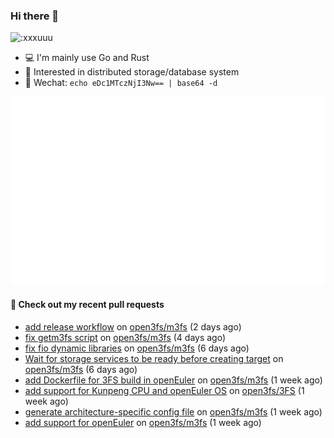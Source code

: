 ### Hi there 👋

<img src="https://count.getloli.com/get/@:xxxuuu" alt=":xxxuuu" width="20%" />

- 💻 I'm mainly use Go and Rust
- 🔭 Interested in distributed storage/database system
- 🍃 Wechat: `echo eDc1MTczNjI3Nw== | base64 -d`

![stats](https://raw.githubusercontent.com/xxxuuu/xxxuuu/main/github-metrics.svg)

#### 🔨 Check out my recent pull requests

- [add release workflow](https://github.com/open3fs/m3fs/pull/143) on [open3fs/m3fs](https://github.com/open3fs/m3fs) (2 days ago)
- [fix getm3fs script](https://github.com/open3fs/m3fs/pull/139) on [open3fs/m3fs](https://github.com/open3fs/m3fs) (4 days ago)
- [fix fio dynamic libraries](https://github.com/open3fs/m3fs/pull/137) on [open3fs/m3fs](https://github.com/open3fs/m3fs) (6 days ago)
- [Wait for storage services to be ready before creating target](https://github.com/open3fs/m3fs/pull/136) on [open3fs/m3fs](https://github.com/open3fs/m3fs) (6 days ago)
- [add Dockerfile for 3FS build in openEuler](https://github.com/open3fs/m3fs/pull/134) on [open3fs/m3fs](https://github.com/open3fs/m3fs) (1 week ago)
- [add support for Kunpeng CPU and openEuler OS](https://github.com/open3fs/3FS/pull/1) on [open3fs/3FS](https://github.com/open3fs/3FS) (1 week ago)
- [generate architecture-specific config file](https://github.com/open3fs/m3fs/pull/133) on [open3fs/m3fs](https://github.com/open3fs/m3fs) (1 week ago)
- [add support for openEuler](https://github.com/open3fs/m3fs/pull/130) on [open3fs/m3fs](https://github.com/open3fs/m3fs) (1 week ago)
